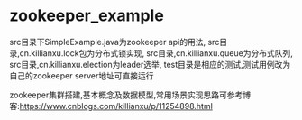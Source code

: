 # zookeeper_example
src目录下SimpleExample.java为zookeeper api的用法,
src目录,cn.killianxu.lock包为分布式锁实现,
src目录,cn.killianxu.queue为分布式队列,
src目录,cn.killianxu.election为leader选举,
test目录是相应的测试,测试用例改为自己的zookeeper server地址可直接运行

zookeeper集群搭建,基本概念及数据模型,常用场景实现思路可参考博客:https://www.cnblogs.com/killianxu/p/11254898.html
